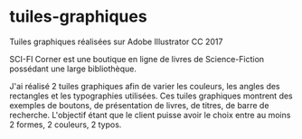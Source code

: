 # tuiles-graphiques

Tuiles graphiques réalisées sur Adobe Illustrator CC 2017

SCI-FI Corner est une boutique en ligne de livres de Science-Fiction possédant une large bibliothèque.

J'ai réalisé 2 tuiles graphiques afin de varier les couleurs, les angles des rectangles et les typographies utilisées. 
Ces tuiles graphiques montrent des exemples de boutons, de présentation de livres, de titres, de barre de recherche. 
L'objectif étant que le client puisse avoir le choix entre au moins 2 formes, 2 couleurs, 2 typos.
